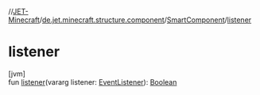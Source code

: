 //[JET-Minecraft](../../../index.md)/[de.jet.minecraft.structure.component](../index.md)/[SmartComponent](index.md)/[listener](listener.md)

# listener

[jvm]\
fun [listener](listener.md)(vararg listener: [EventListener](../../de.jet.minecraft.structure.app.event/-event-listener/index.md)): [Boolean](https://kotlinlang.org/api/latest/jvm/stdlib/kotlin/-boolean/index.html)

